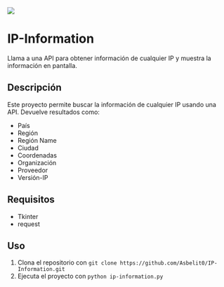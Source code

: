 <img src="https://imgur.com/a/GfVYUdG">

# IP-Information
Llama a una API para obtener información de cualquier IP y muestra la información en pantalla.

## Descripción
Este proyecto permite buscar la información de cualquier IP usando una API. Devuelve resultados como:
* País
* Región
* Región Name
* Ciudad
* Coordenadas
* Organización
* Proveedor
* Versión-IP

## Requisitos
* Tkinter
* request

## Uso
1. Clona el repositorio con `git clone https://github.com/Asbelit0/IP-Information.git`
2. Ejecuta el proyecto con `python ip-information.py`